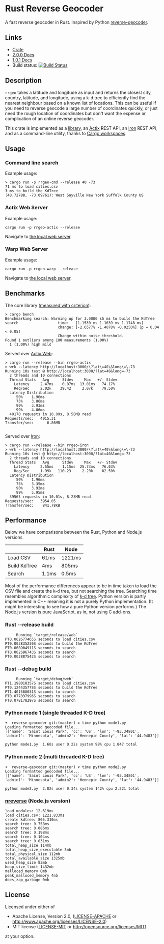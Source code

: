 # Rust Reverse Geocoder
A fast reverse geocoder in Rust. Inspired by Python [reverse-geocoder](https://github.com/thampiman/reverse-geocoder).

## Links

- [Crate](https://crates.io/crates/reverse_geocoder)
- [2.0.0 Docs](https://docs.rs/reverse_geocoder/2.0.0/reverse_geocoder/index.html)
- [1.0.1 Docs](https://docs.rs/reverse_geocoder/1.0.1/reverse_geocoder/)
- Build status: [![Build Status](https://travis-ci.org/llambda/rrgeo.svg?branch=master)](https://travis-ci.org/llambda/rrgeo)

## Description 
 
`rrgeo` takes a latitude and longitude as input and returns the closest city, country, latitude, and longitude, using a k-d tree to efficiently find the nearest neighbour based on a known list of locations. This can be useful if you need to reverse geocode a large number of coordinates quickly, or just need the rough location of coordinates but don't want the expense or complication of an online reverse geocoder.

This crate is implemented as a [library](https://crates.io/crates/reverse_geocoder), an [Actix](https://actix.rs/) REST API, an [Iron](https://github.com/iron/iron) REST API, and as a command-line utility, thanks to [Cargo workspaces](https://doc.rust-lang.org/book/ch14-03-cargo-workspaces.html).

## Usage

### Command line search

Example usage:

```
> cargo run -p rrgeo-cmd --release 40 -73
71 ms to load cities.csv
3 ms to build the KdTree
(40.72788, -73.09761): West Sayville New York Suffolk County US
```

### Actix Web Server

Example usage:

```
cargo run -p rrgeo-actix --release
```

Navigate to [the local web server](http://localhost:3000/?lat=40&long=-73).

### Warp Web Server

Example usage:

```
cargo run -p rrgeo-warp --release
```

Navigate to [the local web server](http://localhost:3000/?lat=40&long=-73).

## Benchmarks 

The core library ([measured with criterion](https://github.com/japaric/criterion.rs)):

```
> cargo bench
Benchmarking search: Warming up for 3.0000 s5 ms to build the KdTree
search                  time:   [1.1530 ms 1.1639 ms 1.1748 ms]                    
                        change: [-2.6577% -1.4078% -0.0250%] (p = 0.04 < 0.05)
                        Change within noise threshold.
Found 1 outliers among 100 measurements (1.00%)
  1 (1.00%) high mild

```


Served over [Actix Web](https://actix.rs/):

```
> cargo run --release --bin rrgeo-actix
> wrk --latency http://localhost:3000/\?lat\=40\&long\=\-73
Running 10s test @ http://localhost:3000/?lat=40&long=-73
  2 threads and 10 connections
  Thread Stats   Avg      Stdev     Max   +/- Stdev
    Latency     2.47ms    0.87ms  13.01ms   74.17%
    Req/Sec     2.02k    39.42     2.07k    79.50%
  Latency Distribution
     50%    1.96ms
     75%    3.86ms
     90%    3.93ms
     99%    4.06ms
  40170 requests in 10.00s, 8.58MB read
Requests/sec:   4015.31
Transfer/sec:      0.86MB


```

Served over [Iron](http://ironframework.io/):

```
> cargo run --release --bin rrgeo-iron
> wrk --latency http://localhost:3000/\?lat\=40\&long\=\-73
Running 10s test @ http://localhost:3000/?lat=40&long=-73
  2 threads and 10 connections
  Thread Stats   Avg      Stdev     Max   +/- Stdev
    Latency     2.55ms    1.15ms  25.73ms   76.03%
    Req/Sec     1.99k   110.23     2.20k    82.50%
  Latency Distribution
     50%    1.96ms
     75%    3.35ms
     90%    3.92ms
     99%    5.95ms
  39563 requests in 10.01s, 8.23MB read
Requests/sec:   3954.05
Transfer/sec:    841.78KB

```


## Performance

Below we have comparisons between the Rust, Python and Node.js versions.

|              | Rust | Node   |
|--------------|------|--------|
| Load CSV     | 61ms | 1221ms |
| Build KdTree | 4ms  | 805ms  |
| Search       | 1.1ms  | 0.5ms |

Most of the performance differences appear to be in time taken to load the CSV file and create the k-d tree, but not searching the tree. Searching time resembles algorithmic complexity of [k-d tree](https://en.wikipedia.org/wiki/K-d_tree). Python version is partly implemented in C++ meaning it is not a purely Python implementation. (It might be interesting to see how a pure Python version performs.) The Node.js version is pure JavaScript, as in, not using C add-ons.

### Rust --release build

```
     Running `target/release/web`
PT0.062677465S seconds to load cities.csv
PT0.003835230S seconds to build the KdTree
PT0.068904911S seconds to search
PT0.002596743S seconds to search
PT0.002887542S seconds to search

```

### Rust --debug build

```
     Running `target/debug/web`
PT1.198010357S seconds to load cities.csv
PT0.124435778S seconds to build the KdTree
PT1.401588031S seconds to search
PT0.077837996S seconds to search
PT0.078178297S seconds to search

```

### Python mode 1 (single threaded K-D tree)

```
➜  reverse-geocoder git:(master) ✗ time python mode1.py
Loading formatted geocoded file...
[{'name': 'Saint Louis Park', 'cc': 'US', 'lon': '-93.34801', 'admin1': 'Minnesota', 'admin2': 'Hennepin County', 'lat': '44.9483'}]

python mode1.py  1.60s user 0.22s system 98% cpu 1.847 total
```

### Python mode 2 (multi threaded K-D tree)

```
➜  reverse-geocoder git:(master) ✗ time python mode2.py
Loading formatted geocoded file...
[{'name': 'Saint Louis Park', 'cc': 'US', 'lon': '-93.34801', 'admin1': 'Minnesota', 'admin2': 'Hennepin County', 'lat': '44.9483'}]

python mode2.py  2.82s user 0.34s system 142% cpu 2.221 total
```

### [nreverse](https://github.com/llambda/nreverse) (Node.js version)

```
load modules: 12.619ms
load cities.csv: 1221.833ms
create kdtree: 805.310ms
search tree: 0.758ms
search tree: 0.086ms
search tree: 0.198ms
search tree: 0.104ms
search tree: 0.031ms
total_heap_size 114mb
total_heap_size_executable 5mb
total_physical_size 112mb
total_available_size 1325mb
used_heap_size 83mb
heap_size_limit 1432mb
malloced_memory 0mb
peak_malloced_memory 4mb
does_zap_garbage 0mb

```

## License

Licensed under either of

 * Apache License, Version 2.0, ([LICENSE-APACHE](LICENSE-APACHE) or http://www.apache.org/licenses/LICENSE-2.0)
 * MIT license ([LICENSE-MIT](LICENSE-MIT) or http://opensource.org/licenses/MIT)

at your option.


